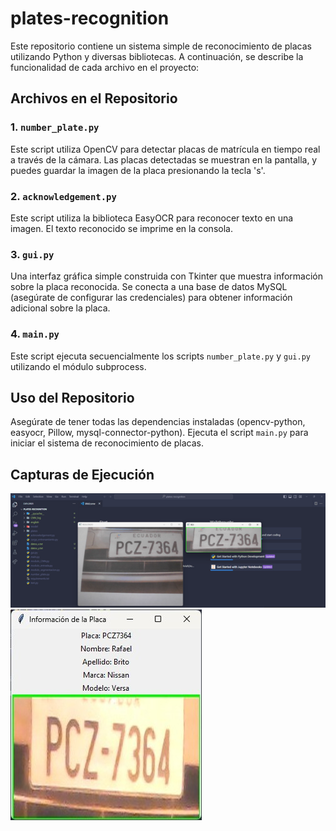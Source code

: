 # plates-recognition

Este repositorio contiene un sistema simple de reconocimiento de placas utilizando Python y diversas bibliotecas. A continuación, se describe la funcionalidad de cada archivo en el proyecto:

## Archivos en el Repositorio

### 1. `number_plate.py`

Este script utiliza OpenCV para detectar placas de matrícula en tiempo real a través de la cámara. Las placas detectadas se muestran en la pantalla, y puedes guardar la imagen de la placa presionando la tecla 's'.

### 2. `acknowledgement.py`

Este script utiliza la biblioteca EasyOCR para reconocer texto en una imagen. El texto reconocido se imprime en la consola.

### 3. `gui.py`

Una interfaz gráfica simple construida con Tkinter que muestra información sobre la placa reconocida. Se conecta a una base de datos MySQL (asegúrate de configurar las credenciales) para obtener información adicional sobre la placa.

### 4. `main.py`

Este script ejecuta secuencialmente los scripts `number_plate.py` y `gui.py` utilizando el módulo subprocess.

## Uso del Repositorio
Asegúrate de tener todas las dependencias instaladas (opencv-python, easyocr, Pillow, mysql-connector-python).
Ejecuta el script `main.py` para iniciar el sistema de reconocimiento de placas.

## Capturas de Ejecución
![Descripción de la imagen](recognition.png)
![Descripción de la imagen](output.jpg)
